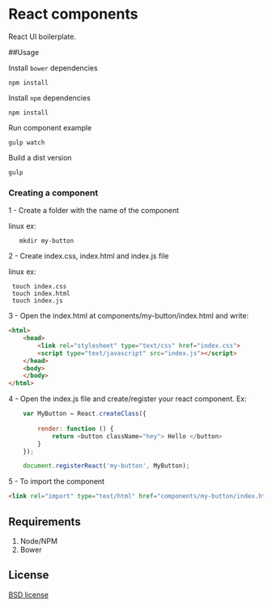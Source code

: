 # React components

React UI boilerplate.

##Usage

Install `bower` dependencies
```
npm install
```

Install `npm` dependencies
```
npm install
```

Run component example
```
gulp watch
````

Build a dist version

```
gulp
```

### Creating a component

 1 - Create a folder with the name of the component
 
 linux ex:
 ```
 	mkdir my-button
 ```

 2 - Create index.css, index.html and index.js file

 linux ex:
```
 touch index.css
 touch index.html
 touch index.js
```

3 - Open the index.html at components/my-button/index.html and write:
```html
<html>
	<head>
		<link rel="stylesheet" type="text/css" href="index.css">
		<script type="text/javascript" src="index.js"></script>
	</head>
	<body>
	</body>
</html>
```

4 - Open the index.js file and create/register your react component. Ex:
```javascript
	var MyButton = React.createClass({
	
		render: function () {	
			return <button className="hey"> Hello </button>	
		}
	});

	document.registerReact('my-button', MyButton);
```
	
5 - To import the component

```html
<link rel="import" type="text/html" href="components/my-button/index.html" />
```

## Requirements

1. Node/NPM
2. Bower


## License

[BSD license](http://opensource.org/licenses/bsd-license.php)